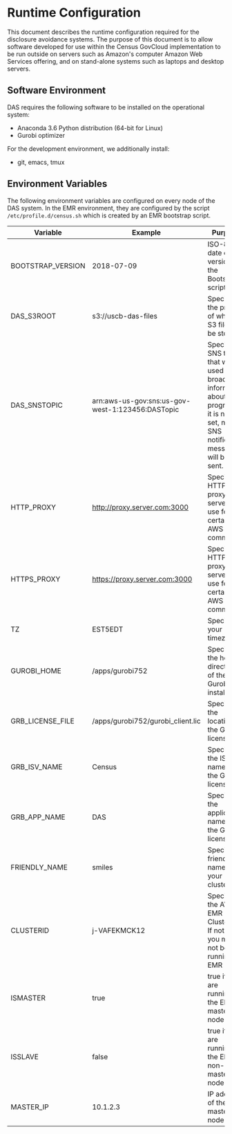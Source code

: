 # Runtime Configuration

This document describes the runtime configuration required for the disclosure avoidance systems. The purpose of this document is to allow software developed for use within the Census GovCloud implementation to be run outside on servers such as Amazon's computer Amazon Web Services offering, and on stand-alone systems such as laptops and desktop servers.

## Software Environment

DAS requires the following software to be installed on the operational system:

* Anaconda 3.6 Python distribution (64-bit for Linux)
* Gurobi optimizer

For the development environment, we additionally install:

* git, emacs, tmux

## Environment Variables

The following environment variables are configured on every node of the DAS system.
In the EMR environment, they are configured by the script `/etc/profile.d/census.sh` which is created by an EMR bootstrap script.

| Variable          | Example | Purpose |
|-------------------|---------|---------|
| BOOTSTRAP_VERSION | 2018-07-09 |  ISO-8601 date of the version of the Bootstrap script. |
| DAS_S3ROOT        | s3://uscb-das-files | Specifies the prefix of where S3 files will be stored. |
| DAS_SNSTOPIC      | arn:aws-us-gov:sns:us-gov-west-1:123456:DASTopic | Specifies a SNS topic that will be used to broadcast information about DAS progress. If it is not set, no SNS notification messages will be sent. |
| HTTP_PROXY        | http://proxy.server.com:3000 | Specifies a HTTP proxy server to use for certain AWS commands |
| HTTPS_PROXY        | https://proxy.server.com:3000 | Specifies a HTTPS proxy server to use for certain AWS commands |
| TZ                | EST5EDT | Specifies your timezone |
| GUROBI_HOME       | /apps/gurobi752 | Specifies the home directory of the Gurobi installation | 
| GRB_LICENSE_FILE  | /apps/gurobi752/gurobi_client.lic | Specifies the location of the Gurobi license file |
| GRB_ISV_NAME      | Census | Specifies the ISV name for the Gurobi license |
| GRB_APP_NAME      | DAS    | Specifies the application name for the Gurobi license |
| FRIENDLY_NAME     | smiles | Specifies a friendly name for your cluster |
| CLUSTERID         | j-VAFEKMCK12 | Specifies the AWS EMR Cluster ID. If not set, you may not be running in EMR |
| ISMASTER          | true | true if you are running on the EMR master node |
| ISSLAVE          | false | true if you are running on the EMR non-master node |
| MASTER_IP        | 10.1.2.3 | IP address of the master node |



